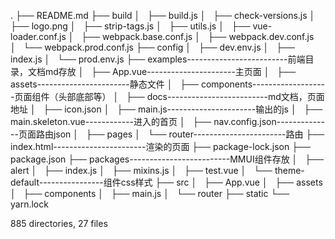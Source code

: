 .
├── README.md
├── build
│   ├── build.js
│   ├── check-versions.js
│   ├── logo.png
│   ├── strip-tags.js
│   ├── utils.js
│   ├── vue-loader.conf.js
│   ├── webpack.base.conf.js
│   ├── webpack.dev.conf.js
│   └── webpack.prod.conf.js
├── config
│   ├── dev.env.js
│   ├── index.js
│   └── prod.env.js
├── examples-------------------------前端目录，文档md存放
│   ├── App.vue----------------------主页面
│   ├── assets-----------------------静态文件
│   ├── components-------------------页面组件（头部底部等）
│   ├── docs-------------------------md文档，页面地址
│   ├── icon.json
│   ├── main.js----------------------输出的js
│   ├── main.skeleton.vue------------进入的首页
│   ├── nav.config.json--------------页面路由json
│   ├── pages
│   └── router-----------------------路由
├── index.html-----------------------渲染的页面
├── package-lock.json
├── package.json
├── packages-------------------------MMUI组件存放
│   ├── alert
│   ├── index.js
│   ├── mixins.js
│   ├── test.vue
│   └── theme-default----------------组件css样式
├── src
│   ├── App.vue
│   ├── assets
│   ├── components
│   ├── main.js
│   └── router
├── static
└── yarn.lock

885 directories, 27 files
